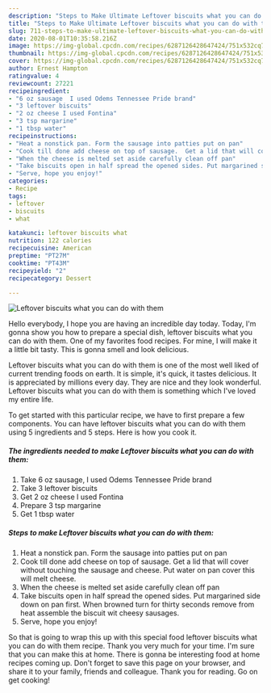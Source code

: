 ```yaml
---
description: "Steps to Make Ultimate Leftover biscuits what you can do with them"
title: "Steps to Make Ultimate Leftover biscuits what you can do with them"
slug: 711-steps-to-make-ultimate-leftover-biscuits-what-you-can-do-with-them
date: 2020-08-01T10:35:58.216Z
image: https://img-global.cpcdn.com/recipes/6287126428647424/751x532cq70/leftover-biscuits-what-you-can-do-with-them-recipe-main-photo.jpg
thumbnail: https://img-global.cpcdn.com/recipes/6287126428647424/751x532cq70/leftover-biscuits-what-you-can-do-with-them-recipe-main-photo.jpg
cover: https://img-global.cpcdn.com/recipes/6287126428647424/751x532cq70/leftover-biscuits-what-you-can-do-with-them-recipe-main-photo.jpg
author: Ernest Hampton
ratingvalue: 4
reviewcount: 27221
recipeingredient:
- "6 oz sausage  I used Odems Tennessee Pride brand"
- "3 leftover biscuits"
- "2 oz cheese I used Fontina"
- "3 tsp margarine"
- "1 tbsp water"
recipeinstructions:
- "Heat a nonstick pan. Form the sausage into patties put on pan"
- "Cook till done add cheese on top of sausage.  Get a lid that will cover without touching the sausage and cheese.  Put water on pan cover this will melt cheese."
- "When the cheese is melted set aside carefully clean off pan"
- "Take biscuits open in half spread the opened sides. Put margarined side down on pan first. When browned turn for thirty seconds remove from heat assemble the biscuit wit cheesy sausages."
- "Serve, hope you enjoy!"
categories:
- Recipe
tags:
- leftover
- biscuits
- what

katakunci: leftover biscuits what 
nutrition: 122 calories
recipecuisine: American
preptime: "PT27M"
cooktime: "PT43M"
recipeyield: "2"
recipecategory: Dessert

---
```



![Leftover biscuits what you can do with them](https://img-global.cpcdn.com/recipes/6287126428647424/751x532cq70/leftover-biscuits-what-you-can-do-with-them-recipe-main-photo.jpg)

Hello everybody, I hope you are having an incredible day today. Today, I'm gonna show you how to prepare a special dish, leftover biscuits what you can do with them. One of my favorites food recipes. For mine, I will make it a little bit tasty. This is gonna smell and look delicious.



Leftover biscuits what you can do with them is one of the most well liked of current trending foods on earth. It is simple, it's quick, it tastes delicious. It is appreciated by millions every day. They are nice and they look wonderful. Leftover biscuits what you can do with them is something which I've loved my entire life.


To get started with this particular recipe, we have to first prepare a few components. You can have leftover biscuits what you can do with them using 5 ingredients and 5 steps. Here is how you cook it.

<!--inarticleads1-->

##### The ingredients needed to make Leftover biscuits what you can do with them:

1. Take 6 oz sausage,  I used Odems Tennessee Pride brand
1. Take 3 leftover biscuits
1. Get 2 oz cheese I used Fontina
1. Prepare 3 tsp margarine
1. Get 1 tbsp water




<!--inarticleads2-->

##### Steps to make Leftover biscuits what you can do with them:

1. Heat a nonstick pan. Form the sausage into patties put on pan
1. Cook till done add cheese on top of sausage.  Get a lid that will cover without touching the sausage and cheese.  Put water on pan cover this will melt cheese.
1. When the cheese is melted set aside carefully clean off pan
1. Take biscuits open in half spread the opened sides. Put margarined side down on pan first. When browned turn for thirty seconds remove from heat assemble the biscuit wit cheesy sausages.
1. Serve, hope you enjoy!




So that is going to wrap this up with this special food leftover biscuits what you can do with them recipe. Thank you very much for your time. I'm sure that you can make this at home. There is gonna be interesting food at home recipes coming up. Don't forget to save this page on your browser, and share it to your family, friends and colleague. Thank you for reading. Go on get cooking!
